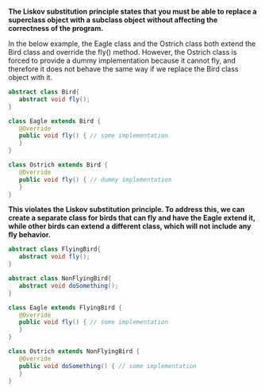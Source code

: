**The Liskov substitution principle states that you must be able to replace a superclass object with a subclass object without affecting the correctness of the program.**

In the below example, the Eagle class and the Ostrich class both extend the Bird class and override the fly() method. However, the Ostrich class is forced to provide a dummy implementation because it cannot fly, and therefore it does not behave the same way if we replace the Bird class object with it.

```java
abstract class Bird{
   abstract void fly();
}

class Eagle extends Bird {
   @Override
   public void fly() { // some implementation 
   }
}

class Ostrich extends Bird {
   @Override
   public void fly() { // dummy implementation 
   }
}
```

**This violates the Liskov substitution principle. To address this, we can create a separate class for birds that can fly and have the Eagle extend it, while other birds can extend a different class, which will not include any fly behavior.**

```java
abstract class FlyingBird{
   abstract void fly();
}

abstract class NonFlyingBird{
   abstract void doSomething();
}

class Eagle extends FlyingBird {
   @Override
   public void fly() { // some implementation 
   }
}

class Ostrich extends NonFlyingBird {
   @Override
   public void doSomething() { // some implementation 
   }
}
```
